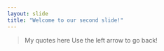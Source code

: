 ```yaml
---
layout: slide
title: "Welcome to our second slide!"
---
```

> My quotes here
Use the left arrow to go back!
